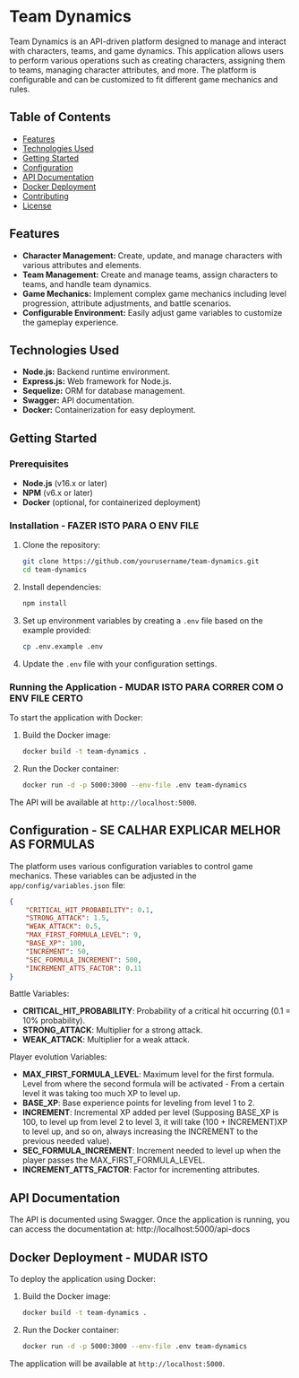 # Team Dynamics

Team Dynamics is an API-driven platform designed to manage and interact with characters, teams, and game dynamics. This application allows users to perform various operations such as creating characters, assigning them to teams, managing character attributes, and more. The platform is configurable and can be customized to fit different game mechanics and rules.

## Table of Contents
- [Features](#features)
- [Technologies Used](#technologies-used)
- [Getting Started](#getting-started)
- [Configuration](#configuration)
- [API Documentation](#api-documentation)
- [Docker Deployment](#docker-deployment)
- [Contributing](#contributing)
- [License](#license)

## Features
- **Character Management:** Create, update, and manage characters with various attributes and elements.
- **Team Management:** Create and manage teams, assign characters to teams, and handle team dynamics.
- **Game Mechanics:** Implement complex game mechanics including level progression, attribute adjustments, and battle scenarios.
- **Configurable Environment:** Easily adjust game variables to customize the gameplay experience.

## Technologies Used
- **Node.js:** Backend runtime environment.
- **Express.js:** Web framework for Node.js.
- **Sequelize:** ORM for database management.
- **Swagger:** API documentation.
- **Docker:** Containerization for easy deployment.

## Getting Started

### Prerequisites
- **Node.js** (v16.x or later)
- **NPM** (v6.x or later)
- **Docker** (optional, for containerized deployment)

### Installation - FAZER ISTO PARA O ENV FILE
1. Clone the repository:
    ```sh
    git clone https://github.com/yourusername/team-dynamics.git
    cd team-dynamics
    ```

2. Install dependencies:
    ```sh
    npm install
    ```

3. Set up environment variables by creating a `.env` file based on the example provided:
    ```sh
    cp .env.example .env
    ```

4. Update the `.env` file with your configuration settings.

### Running the Application - MUDAR ISTO PARA CORRER COM O ENV FILE CERTO
To start the application with Docker:
1. Build the Docker image:
    ```sh
    docker build -t team-dynamics .
    ```

2. Run the Docker container:
    ```sh
    docker run -d -p 5000:3000 --env-file .env team-dynamics
    ```

The API will be available at `http://localhost:5000`.

## Configuration - SE CALHAR EXPLICAR MELHOR AS FORMULAS
The platform uses various configuration variables to control game mechanics. These variables can be adjusted in the `app/config/variables.json` file:

```json
{
    "CRITICAL_HIT_PROBABILITY": 0.1,
    "STRONG_ATTACK": 1.5,
    "WEAK_ATTACK": 0.5,
    "MAX_FIRST_FORMULA_LEVEL": 9,
    "BASE_XP": 100,
    "INCREMENT": 50,
    "SEC_FORMULA_INCREMENT": 500,
    "INCREMENT_ATTS_FACTOR": 0.11
}
```

Battle Variables:
- **CRITICAL_HIT_PROBABILITY**: Probability of a critical hit occurring (0.1 = 10% probability).
- **STRONG_ATTACK**: Multiplier for a strong attack.
- **WEAK_ATTACK**: Multiplier for a weak attack.

Player evolution Variables:
- **MAX_FIRST_FORMULA_LEVEL**: Maximum level for the first formula. Level from where the second formula will be activated - From a certain level it was taking too much XP to level up.
- **BASE_XP**: Base experience points for leveling from level 1 to 2.
- **INCREMENT**: Incremental XP added per level (Supposing BASE_XP is 100, to level up from level 2 to level 3, it will take (100 + INCREMENT)XP to level up, and so on, always increasing the INCREMENT to the previous needed value).
- **SEC_FORMULA_INCREMENT**: Increment needed to level up when the player passes the MAX_FIRST_FORMULA_LEVEL.
- **INCREMENT_ATTS_FACTOR**: Factor for incrementing attributes.

## API Documentation
The API is documented using Swagger. Once the application is running, you can access the documentation at:
http://localhost:5000/api-docs


## Docker Deployment - MUDAR ISTO
To deploy the application using Docker:

1. Build the Docker image:
    ```sh
    docker build -t team-dynamics .
    ```

2. Run the Docker container:
    ```sh
    docker run -d -p 5000:3000 --env-file .env team-dynamics
    ```

The application will be available at `http://localhost:5000`.

<!-- ## Contributing
Contributions are welcome! Please fork the repository and submit a pull request for any features, improvements, or bug fixes.

### Steps to Contribute
1. Fork the repository
2. Create your feature branch (`git checkout -b feature/new-feature`)
3. Commit your changes (`git commit -am 'Add new feature'`)
4. Push to the branch (`git push origin feature/new-feature`)
5. Create a new Pull Request

## License
This project is licensed under the MIT License. See the [LICENSE](LICENSE) file for details. -->
